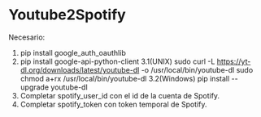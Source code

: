 # Youtube2Spotify

Necesario:

  1. pip install google_auth_oauthlib
  2. pip install google-api-python-client
  3.1(UNIX) 
    sudo curl -L https://yt-dl.org/downloads/latest/youtube-dl -o /usr/local/bin/youtube-dl
    sudo chmod a+rx /usr/local/bin/youtube-dl
  3.2(Windows) 
    pip install --upgrade youtube-dl
  4. Completar spotify_user_id con el id de la cuenta de Spotify.
  5. Completar spotify_token con token temporal de Spotify.
